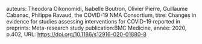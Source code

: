 auteurs: Theodora Oikonomidi, Isabelle Boutron, Olivier Pierre, Guillaume Cabanac, Philippe Ravaud, the COVID-19 NMA Consortium, 
titre: Changes in evidence for studies assessing interventions for COVID-19 reported in preprints: Meta-research study
publication:BMC Medicine, 
année: 2020, 
p.402,
URL: https://doi.org/10.1186/s12916-020-01880-8

